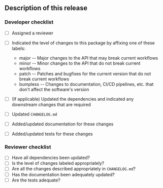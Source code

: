## Description of this release

<!--
Please describe the release here, including a brief overview of the changes in this release
-->

<!--
If applicable, indicate any upstream packages/projects this is relevant too, and the associated issues
or pull requests
-->

### Developer checklist

- [ ] Assigned a reviewer
  <!-- NOTE: Pull requests should only be opened for merges to protected branches (required) and any
   changes which you'd like reviewed. Do not open a pull request to update a feature or personal
   branch -- simply merge with `git`
   -->
- [ ] Indicated the level of changes to this package by affixing one of these labels:
  * major -- Major changes to the API that may break current workflows
  * minor -- Minor changes to the API that do not break current workflows
  * patch -- Patches and bugfixes for the current version that do not break current workflows
  * bumpless -- Changes to documentation, CI/CD pipelines, etc. that don't affect the software's version

- [ ] (If applicable) Updated the dependencies and indicated any downstream changes that are required

- [ ] Updated `CHANGELOG.md`
- [ ] Added/updated documentation for these changes
- [ ] Added/updated tests for these changes

### Reviewer checklist

- [ ] Have all dependencies been updated?
- [ ] Is the level of changes labeled appropriately?
- [ ] Are all the changes described appropriately in `CHANGELOG.md`?
- [ ] Has the documentation been adequately updated?
- [ ] Are the tests adequate?
